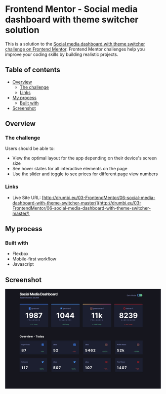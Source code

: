 # Frontend Mentor - Social media dashboard with theme switcher solution

This is a solution to the [Social media dashboard with theme switcher challenge on Frontend Mentor](https://www.frontendmentor.io/challenges/social-media-dashboard-with-theme-switcher-6oY8ozp_H). Frontend Mentor challenges help you improve your coding skills by building realistic projects. 

## Table of contents

- [Overview](#overview)
  - [The challenge](#the-challenge)
  - [Links](#links)
- [My process](#my-process)
  - [Built with](#built-with)
- [Screenshot](#screenshot)

## Overview

### The challenge

Users should be able to:

- View the optimal layout for the app depending on their device's screen size
- See hover states for all interactive elements on the page
- Use the slider and toggle to see prices for different page view numbers


### Links

- Live Site URL: [http://drumbi.eu/03-FrontendMentor/06-social-media-dashboard-with-theme-switcher-master/](http://drumbi.eu/03-FrontendMentor/06-social-media-dashboard-with-theme-switcher-master/)

## My process

### Built with

- Flexbox
- Mobile-first workflow
- Javascript

## Screenshot

![](./screenShot/screenshot.jpg)

